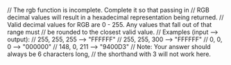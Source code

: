 // The rgb function is incomplete. Complete it so that passing in
// RGB decimal values will result in a hexadecimal representation being returned.
// Valid decimal values for RGB are 0 - 255. Any values that fall out of that range must
// be rounded to the closest valid value.
// Examples (input --> output):
// 255, 255, 255 --> "FFFFFF"
// 255, 255, 300 --> "FFFFFF"
// 0, 0, 0       --> "000000"
// 148, 0, 211   --> "9400D3"
// Note: Your answer should always be 6 characters long,
//  the shorthand with 3 will not work here.